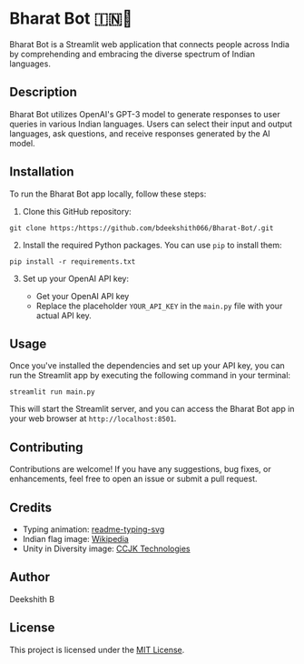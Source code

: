 # Bharat Bot 🇮🇳🤖

Bharat Bot is a Streamlit web application that connects people across India by comprehending and embracing the diverse spectrum of Indian languages.

## Description

Bharat Bot utilizes OpenAI's GPT-3 model to generate responses to user queries in various Indian languages. Users can select their input and output languages, ask questions, and receive responses generated by the AI model.

## Installation

To run the Bharat Bot app locally, follow these steps:

1. Clone this GitHub repository:

```
git clone https:/https://github.com/bdeekshith066/Bharat-Bot/.git
```

2. Install the required Python packages. You can use `pip` to install them:

```
pip install -r requirements.txt
```

3. Set up your OpenAI API key:

   - Get your OpenAI API key 
   - Replace the placeholder `YOUR_API_KEY` in the `main.py` file with your actual API key.

## Usage

Once you've installed the dependencies and set up your API key, you can run the Streamlit app by executing the following command in your terminal:

```
streamlit run main.py
```

This will start the Streamlit server, and you can access the Bharat Bot app in your web browser at `http://localhost:8501`.

## Contributing

Contributions are welcome! If you have any suggestions, bug fixes, or enhancements, feel free to open an issue or submit a pull request.

## Credits

- Typing animation: [readme-typing-svg](https://github.com/abhisheknaiidu/readme-typing-svg)
- Indian flag image: [Wikipedia](https://en.wikipedia.org/wiki/Flag_of_India)
- Unity in Diversity image: [CCJK Technologies](https://www.ccjk.com/wp-content/uploads/2021/03/How-many-languages-are-spoken-in-India.png)

## Author
Deekshith B

## License

This project is licensed under the [MIT License](LICENSE).
```

